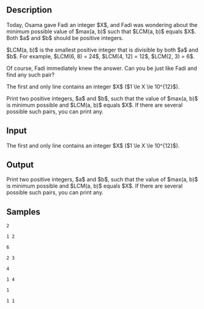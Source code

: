 ## Description

<div><p>Today, Osama gave Fadi an integer $X$, and Fadi was wondering about the minimum possible value of $max(a, b)$ such that $LCM(a, b)$ equals $X$. Both $a$ and $b$ should be positive integers.</p><p>$LCM(a, b)$ is the smallest positive integer that is divisible by both $a$ and $b$. For example, $LCM(6, 8) = 24$, $LCM(4, 12) = 12$, $LCM(2, 3) = 6$.</p><p>Of course, Fadi immediately knew the answer. Can you be just like Fadi and find any such pair?</p></div><div class="input-specification"><p>The first and only line contains an integer $X$ ($1 \le X \le 10^{12}$).</p></div><div class="output-specification"><p>Print two positive integers, $a$ and $b$, such that the value of $max(a, b)$ is minimum possible and $LCM(a, b)$ equals $X$. If there are several possible such pairs, you can print any.</p></div>

## Input

<p>The first and only line contains an integer $X$ ($1 \le X \le 10^{12}$).</p>

## Output

<p>Print two positive integers, $a$ and $b$, such that the value of $max(a, b)$ is minimum possible and $LCM(a, b)$ equals $X$. If there are several possible such pairs, you can print any.</p>

## Samples

```input1
2
```

```output1
1 2
```






```input2
6
```

```output2
2 3
```






```input3
4
```

```output3
1 4
```






```input4
1
```

```output4
1 1
```



